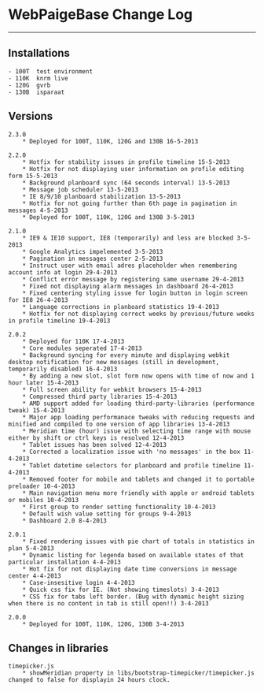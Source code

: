 # WebPaigeBase Change Log
----------------------------------------------------------------------------------------------------------------------------------------


## Installations
	- 100T	test environment
	- 110K	knrm live
	- 120G	gvrb
	- 130B	isparaat


## Versions

	2.3.0
		* Deployed for 100T, 110K, 120G and 130B 16-5-2013

	2.2.0
		* Hotfix for stability issues in profile timeline 15-5-2013
		* Hotfix for not displaying user information on profile editing form 15-5-2013
		* Background planboard sync (64 seconds interval) 13-5-2013
		* Message job scheduler 13-5-2013
		* IE 8/9/10 planboard stabilization 13-5-2013
		* Hotfix for not going further than 6th page in pagination in messages 4-5-2013
		* Deployed for 100T, 110K, 120G and 130B 3-5-2013

	2.1.0
		* IE9 & IE10 support, IE8 (temporarily) and less are blocked 3-5-2013
		* Google Analytics impelemented 3-5-2013
		* Pagination in messages center 2-5-2013
		* Instruct user with email adres placeholder when remembering account info at login 29-4-2013
		* Conflict error message by registering same username 29-4-2013
		* Fixed not displaying alarm messages in dashboard 26-4-2013
		* Fixed centering styling issue for login button in login screen for IE8 26-4-2013
		* Language corrections in planboard statistics 19-4-2013
		* Hotfix for not displaying correct weeks by previous/future weeks in profile timeline 19-4-2013

	2.0.2
		* Deployed for 110K 17-4-2013
		* Core modules seperated 17-4-2013
		* Background syncing for every minute and displaying webkit desktop notification for new messages (still in development, temporarily disabled) 16-4-2013
		* By adding a new slot, slot form now opens with time of now and 1 hour later 15-4-2013
		* Full screen ability for webkit browsers 15-4-2013
		* Compressed third party libraries 15-4-2013
		* AMD support added for loading third-party-libraries (performance tweak) 15-4-2013
		* Major app loading performanace tweaks with reducing requests and minified and compiled to one version of app libraries 13-4-2013
		* Meridian time (hour) issue with selecting time range with mouse either by shift or ctrl keys is resolved 12-4-2013
		* Tablet issues has been solved 12-4-2013
		* Corrected a localization issue with 'no messages' in the box 11-4-2013
		* Tablet datetime selectors for planboard and profile timeline 11-4-2013
		* Removed footer for mobile and tablets and changed it to portable preloader 10-4-2013
		* Main navigation menu more friendly with apple or android tablets or mobiles 10-4-2013
		* First group to render setting functionality 10-4-2013
		* Default wish value setting for groups 9-4-2013
		* Dashboard 2.0 8-4-2013

	2.0.1
		* Fixed rendering issues with pie chart of totals in statistics in plan 5-4-2013
		* Dynamic listing for legenda based on available states of that particular installation 4-4-2013
		* Hot fix for not displaying date time conversions in message center 4-4-2013
		* Case-insesitive login 4-4-2013
		* Quick css fix for IE. (Not showing timeslots) 3-4-2013
		* CSS fix for tabs left border. (Bug with dynamic height sizing when there is no content in tab is still open!!) 3-4-2013
	
	2.0.0
		* Deployed for 100T, 110K, 120G, 130B 3-4-2013


## Changes in libraries
	timepicker.js
		* showMeridian property in libs/bootstrap-timepicker/timepicker.js changed to false for displayin 24 hours clock.
